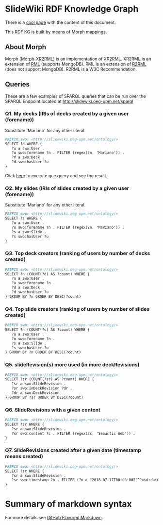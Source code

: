 # SlideWiki RDF Knowledge Graph 
There is a [cool page](https://marianorico.github.io/SlideWiki_KG) with the content of this document.

This RDF KG is built by means of Morph mappings.


## About Morph
Morph ([Morph-XR2RML](https://github.com/frmichel/morph-xr2rml)) is an implementation of [XR2RML](https://hal.archives-ouvertes.fr/hal-01141686).
XR2RML is an extension of [RML](http://rml.io) (supports MongoDB). 
RML is an extension of [R2RML](http://rml.io/) (does not support MongoDB).
R2RML is a W3C Recommendation.

## Queries
These are a few examples of SPARQL queries that can be run over the SPARQL Endpoint located at http://slidewiki.oeg-upm.net/sparql 

### Q1. My decks (IRIs of decks created by a given user (forename))
Substitute 'Mariano' for any other literal.
```markdown
PREFIX swo: <http://slidewiki.oeg-upm.net/ontology/>
SELECT ?d WHERE {
   ?u a swo:User .
   ?u swo:forename ?n . FILTER (regex(?n, 'Mariano')) .
   ?d a swo:Deck .
   ?d swo:hasUser ?u
}
```
Click [here](http://slidewiki.oeg-upm.net/sparql?default-graph-uri=&query=PREFIX+swo%3A+%3Chttp%3A%2F%2Fslidewiki.oeg-upm.net%2Fontology%2F%3E%0D%0ASELECT+%3Fd+WHERE+%7B%0D%0A+++%3Fu+a+swo%3AUser+.%0D%0A+++%3Fu+swo%3Aforename+%3Fn+.+FILTER+%28regex%28%3Fn%2C+%27Mariano%27%29%29+.%0D%0A+++%3Fd+a+swo%3ADeck+.%0D%0A+++%3Fd+swo%3AhasUser+%3Fu%0D%0A%7D%0D%0A%0D%0A&format=text%2Fhtml&timeout=0&debug=on) to execute que query and see the result.

### Q2. My slides (IRIs of slides created by a given user (forename))
Substitute 'Mariano' for any other literal.
```markdown
PREFIX swo: <http://slidewiki.oeg-upm.net/ontology/>
SELECT ?s WHERE {
   ?u a swo:User .
   ?u swo:forename ?n . FILTER (regex(?n, 'Mariano')) .
   ?s a swo:Slide .
   ?s swo:hasUser ?u
}
```

### Q3. Top deck creators (ranking of users by number of decks created)
```markdown
PREFIX swo: <http://slidewiki.oeg-upm.net/ontology/>
SELECT ?n (COUNT(?d) AS ?count) WHERE {
   ?u a swo:User .
   ?u swo:forename ?n .
   ?d a swo:Deck .
   ?d swo:hasUser ?u
} GROUP BY ?n ORDER BY DESC(?count)
```

### Q4. Top slide creators (ranking of users by number of slides created)
```markdown
PREFIX swo: <http://slidewiki.oeg-upm.net/ontology/>
SELECT ?n (COUNT(?s) AS ?count) WHERE {
   ?u a swo:User .
   ?u swo:forename ?n .
   ?s a swo:Slide .
   ?s swo:hasUser ?u
} GROUP BY ?n ORDER BY DESC(?count)
```

### Q5. slideRevision(s) more used (in more deckRevisions)
```markdown
PREFIX swo: <http://slidewiki.oeg-upm.net/ontology/>
SELECT ?sr (COUNT(?sr) AS ?count) WHERE {
   ?sr a swo:SlideRevision .
   ?sr swo:inDeckRevision ?dr .
   ?dr a swo:DeckRevision 
} GROUP BY ?sr ORDER BY DESC(?count)
```

### Q6. SlideRevisions with a given content 
```markdown
PREFIX swo: <http://slidewiki.oeg-upm.net/ontology/>
SELECT ?sr WHERE {
   ?sr a swo:SlideRevision .
   ?sr swo:content ?c . FILTER (regex(?c, 'Semantic Web')) .
} 
```

### Q7. SlideRevisions created after a given date (timestamp means created)
```markdown
PREFIX swo: <http://slidewiki.oeg-upm.net/ontology/>
SELECT ?sr WHERE {
   ?sr a swo:SlideRevision .
   ?sr swo:timestamp ?n . FILTER (?n > "2018-07-17T00:00:00Z"^^xsd:dateTime) .
} 
```


# Summary of markdown syntax
For more details see [GitHub Flavored Markdown](https://guides.github.com/features/mastering-markdown/).

